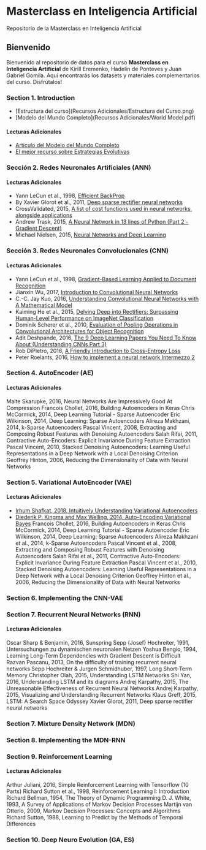 # Masterclass en Inteligencia Artificial
Repositorio de la Masterclass en Inteligencia Artificial


## Bienvenido

Bienvenido al repositorio de datos para el curso **Masterclass en Inteligencia Artificial** de Kirill Eremenko, Hadelin de Ponteves y Juan Gabriel Gomila. Aquí encontrarás los datasets y materiales complementarios del curso. Disfrútalos!

### Section 1. Introduction

* [Estructura del curso](Recursos Adicionales/Estructura del Curso.png)
* [Modelo del Mundo Completo](Recursos Adicionales/World Model.pdf)

#### Lecturas Adicionales

* [Artículo del Modelo del Mundo Completo](https://worldmodels.github.io)
* [El mejor recurso sobre Estrategias Evolutivas](https://blog.otoro.net/2017/10/29/visual-evolution-strategies/)

### Sección 2. Redes Neuronales Artificiales (ANN)

#### Lecturas Adicionales

* Yann LeCun et al., 1998, [Efficient BackProp](http://yann.lecun.com/exdb/publis/pdf/lecun-98b.pdf)
* By Xavier Glorot et al., 2011, [Deep sparse rectifier neural networks](http://jmlr.org/proceedings/papers/v15/glorot11a/glorot11a.pdf)
* CrossValidated, 2015, [A list of cost functions used in neural networks, alongside applications](http://stats.stackexchange.com/questions/154879/a-list-of-cost-functions-used-in-neural-networks-alongside-applications)
* Andrew Trask, 2015, [A Neural Network in 13 lines of Python (Part 2 - Gradient Descent)](https://iamtrask.github.io/2015/07/27/python-network-part2/)
* Michael Nielsen, 2015, [Neural Networks and Deep Learning](http://neuralnetworksanddeeplearning.com/chap2.html)

### Sección 3. Redes Neuronales Convolucionales (CNN)

#### Lecturas Adicionales

* Yann LeCun et al., 1998, [Gradient-Based Learning Applied to Document Recognition](http://yann.lecun.com/exdb/publis/pdf/lecun-01a.pdf)
* Jianxin Wu, 2017, [Introduction to Convolutional Neural Networks](http://cs.nju.edu.cn/wujx/paper/CNN.pdf)
* C.-C. Jay Kuo, 2016, [Understanding Convolutional Neural Networks with A Mathematical Model](https://arxiv.org/pdf/1609.04112.pdf)
* Kaiming He et al., 2015, [Delving Deep into Rectifiers: Surpassing Human-Level Performance on ImageNet Classification](https://arxiv.org/pdf/1502.01852.pdf)
* Dominik Scherer et al., 2010, [Evaluation of Pooling Operations in Convolutional Architectures for Object Recognition](http://ais.uni-bonn.de/papers/icann2010_maxpool.pdf)
* Adit Deshpande, 2016, [The 9 Deep Learning Papers You Need To Know About (Understanding CNNs Part 3)](https://adeshpande3.github.io/adeshpande3.github.io/The-9-Deep-Learning-Papers-You-Need-To-Know-About.html)
* Rob DiPietro, 2016, [A Friendly Introduction to Cross-Entropy Loss](https://rdipietro.github.io/friendly-intro-to-cross-entropy-loss/)
* Peter Roelants, 2016, [How to implement a neural network Intermezzo 2](http://peterroelants.github.io/posts/neural_network_implementation_intermezzo02/)

### Section 4. AutoEncoder (AE)

#### Lecturas Adicionales
Malte Skarupke, 2016, Neural Networks Are Impressively Good At Compression
Francois Chollet, 2016, Building Autoencoders in Keras
Chris McCormick, 2014, Deep Learning Tutorial - Sparse Autoencoder
Eric Wilkinson, 2014, Deep Learning: Sparse Autoencoders
Alireza Makhzani, 2014, k-Sparse Autoencoders
Pascal Vincent, 2008, Extracting and Composing Robust Features with Denoising Autoencoders
Salah Rifai, 2011, Contractive Auto-Encoders: Explicit Invariance During Feature Extraction
Pascal Vincent, 2010, Stacked Denoising Autoencoders: Learning Useful Representations in a Deep Network with a Local Denoising Criterion
Geoffrey Hinton, 2006, Reducing the Dimensionality of Data with Neural Networks

### Section 5. Variational AutoEncoder (VAE)

#### Lecturas Adicionales

* [Irhum Shafkat, 2018, Intuitively Understanding Variational Autoencoders](https://towardsdatascience.com/intuitively-understanding-variational-autoencoders-1bfe67eb5daf)
* [Diederik P. Kingma and Max Welling, 2014, Auto-Encoding Variational Bayes](https://arxiv.org/pdf/1312.6114.pdf)
Francois Chollet, 2016, Building Autoencoders in Keras
Chris McCormick, 2014, Deep Learning Tutorial - Sparse Autoencoder
Eric Wilkinson, 2014, Deep Learning: Sparse Autoencoders
Alireza Makhzani et al., 2014, k-Sparse Autoencoders
Pascal Vincent et al., 2008, Extracting and Composing Robust Features with Denoising Autoencoders
Salah Rifai et al., 2011, Contractive Auto-Encoders: Explicit Invariance During Feature Extraction
Pascal Vincent et al., 2010, Stacked Denoising Autoencoders: Learning Useful Representations in a Deep Network with a Local Denoising Criterion
Geoffrey Hinton et al., 2006, Reducing the Dimensionality of Data with Neural Networks

### Section 6. Implementing the CNN-VAE

### Section 7. Recurrent Neural Networks (RNN)

#### Lecturas Adicionales
Oscar Sharp & Benjamin, 2016, Sunspring
Sepp (Josef) Hochreiter, 1991, Untersuchungen zu dynamischen neuronalen Netzen
Yoshua Bengio, 1994, Learning Long-Term Dependencies with Gradient Descent is Difficult
Razvan Pascanu, 2013, On the difficulty of training recurrent neural networks
Sepp Hochreiter & Jurgen Schmidhuber, 1997, Long Short-Term Memory
Christopher Olah, 2015, Understanding LSTM Networks
Shi Yan, 2016, Understanding LSTM and its diagrams
Andrej Karpathy, 2015, The Unreasonable Effectiveness of Recurrent Neural Networks
Andrej Karpathy, 2015, Visualizing and Understanding Recurrent Networks
Klaus Greff, 2015, LSTM: A Search Space Odyssey
Xavier Glorot, 2011, Deep sparse rectifier neural networks

### Section 7. Mixture Density Network (MDN)

### Section 8. Implementing the MDN-RNN

### Section 9. Reinforcement Learning

#### Lecturas Adicionales
Arthur Juliani, 2016, Simple Reinforcement Learning with Tensorflow (10 Parts)
Richard Sutton et al., 1998, Reinforcement Learning I: Introduction
Richard Bellman, 1954, The Theory of Dynamic Programming
D. J. White, 1993, A Survey of Applications of Markov Decision Processes
Martijn van Otterlo, 2009, Markov Decision Processes: Concepts and Algorithms
Richard Sutton, 1988, Learning to Predict by the Methods of Temporal Differences

### Section 10. Deep Neuro Evolution (GA, ES)
